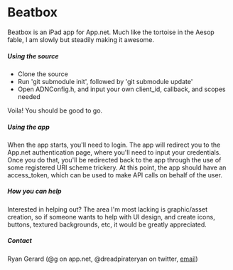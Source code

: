Beatbox
======
Beatbox is an iPad app for App.net. Much like the tortoise in the Aesop fable, I am slowly but steadily making it awesome.

##### Using the source ######
- Clone the source
- Run 'git submodule init', followed by 'git submodule update'
- Open ADNConfig.h, and input your own client_id, callback, and scopes needed

Voila! You should be good to go.

##### Using the app #####
When the app starts, you'll need to login. The app will redirect you to the App.net authentication page, where you'll need to input your credentials. Once you do that, you'll be redirected back to the app through the use of some registered URI scheme trickery. At this point, the app should have an access_token, which can be used to make API calls on behalf of the user.

##### How you can help #####

Interested in helping out? The area I'm most lacking is graphic/asset creation, so if someone wants to help with UI design, and create icons, buttons, textured backgrounds, etc, it would be greatly appreciated.

##### Contact #####

Ryan Gerard (@g on app.net, @dreadpirateryan on twitter, [email](mailto:ryan.gerard@gmail.com))
